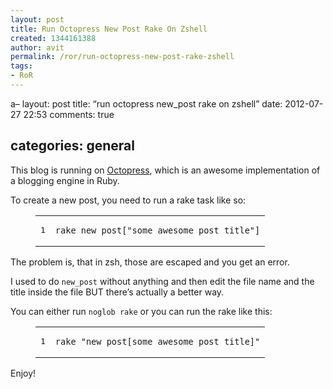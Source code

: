 ```yaml
---
layout: post
title: Run Octopress New Post Rake On Zshell
created: 1344161388
author: avit
permalink: /ror/run-octopress-new-post-rake-zshell
tags:
- RoR
---
```

<p>a–
layout: post
title: “run octopress new_post rake on zshell”
date: 2012-07-27 22:53
comments: true</p>

<h2>categories: general</h2>

<p>This blog is running on <a href="https://github.com/imathis/octopress">Octopress</a>, which is an awesome implementation of a blogging engine in Ruby.</p>

<p>To create a new post, you need to run a rake task like so:</p>

<figure class='code'><figcaption><span></span></figcaption><div class="highlight"><table><tr><td class="gutter"><pre class="line-numbers"><span class='line-number'>1</span>
</pre></td><td class='code'><pre><code class='bash'><span class='line'>rake new_post<span class="o">[</span><span class="s2">"some awesome post title"</span><span class="o">]</span>
</span></code></pre></td></tr></table></div></figure>


<p>The problem is, that in zsh, those are escaped and you get an error.</p>

<p>I used to do <code>new_post</code> without anything and then edit the file name and the title inside the file BUT there’s actually a better way.</p>

<p>You can either run <code>noglob rake</code> or you can run the rake like this:</p>

<figure class='code'><figcaption><span></span></figcaption><div class="highlight"><table><tr><td class="gutter"><pre class="line-numbers"><span class='line-number'>1</span>
</pre></td><td class='code'><pre><code class='bash'><span class='line'>rake <span class="s2">"new_post[some awesome post title]"</span>
</span></code></pre></td></tr></table></div></figure>


<p>Enjoy!</p>
